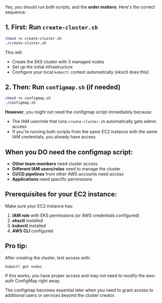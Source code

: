 Yes, you should run both scripts, and the **order matters**. Here's the correct sequence:

## 1. First: Run `create-cluster.sh`
```bash
chmod +x create-cluster.sh
./create-cluster.sh
```

This will:
- Create the EKS cluster with 3 managed nodes
- Set up the initial infrastructure
- Configure your local `kubectl` context automatically (eksctl does this)

## 2. Then: Run `configmap.sh` (if needed)
```bash
chmod +x configmap.sh
./configmap.sh
```

**However**, you might not need the configmap script immediately because:
- The IAM user/role that runs `create-cluster.sh` automatically gets admin access
- If you're running both scripts from the same EC2 instance with the same IAM credentials, you already have access

## When you DO need the configmap script:
- **Other team members** need cluster access
- **Different IAM users/roles** need to manage the cluster
- **CI/CD pipelines** from other AWS accounts need access
- **Applications** need specific permissions

## Prerequisites for your EC2 instance:
Make sure your EC2 instance has:
1. **IAM role** with EKS permissions (or AWS credentials configured)
2. **eksctl** installed
3. **kubectl** installed
4. **AWS CLI** configured

## Pro tip:
After creating the cluster, test access with:
```bash
kubectl get nodes
```

If this works, you have proper access and may not need to modify the aws-auth ConfigMap right away.

The configmap becomes essential later when you need to grant access to additional users or services beyond the cluster creator.